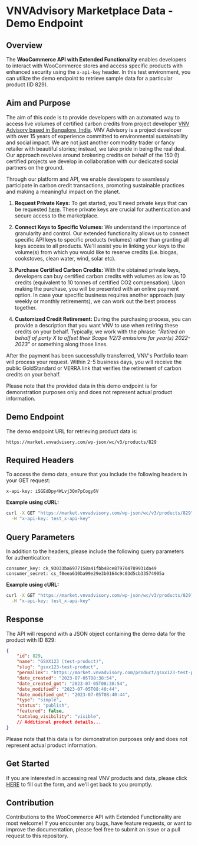 # VNVAdvisory Marketplace Data - Demo Endpoint

## Overview

The **WooCommerce API with Extended Functionality** enables developers to interact with WooCommerce stores and access specific products with enhanced security using the `x-api-key` header. In this test environment, you can utilize the demo endpoint to retrieve sample data for a particular product (ID 829).

## Aim and Purpose
The aim of this code is to provide developers with an automated way to access live volumes of certified carbon credits from project developer [VNV Advisory based in Bangalore, India](https://www.vnvadvisory.com). VNV Advisory is a project developer with over 15 years of experience committed to environmental sustainability and social impact. We are not just another commodity trader or fancy retailer with beautiful stories; instead, we take pride in being the real deal. Our approach revolves around brokering credits on behalf of the 150 (!) certified projects we develop in collaboration with our dedicated social partners on the ground.

Through our platform and API, we enable developers to seamlessly participate in carbon credit transactions, promoting sustainable practices and making a meaningful impact on the planet.

1. **Request Private Keys:**
   To get started, you'll need private keys that can be requested [here](https://market.vnvadvisory.com/request-info/). These private keys are crucial for authentication and secure access to the marketplace.

2. **Connect Keys to Specific Volumes:**
   We understand the importance of granularity and control. Our extended functionality allows us to connect specific API keys to specific products (volumes) rather than granting all keys access to all products. We'll assist you in linking your keys to the volume(s) from which you would like to reserve credits (i.e. biogas, cookstoves, clean water, wind, solar etc).

3. **Purchase Certified Carbon Credits:**
   With the obtained private keys, developers can buy certified carbon credits with volumes as low as 10 credits (equivalent to 10 tonnes of certified CO2 compensation). Upon making the purchase, you will be presented with an online payment option. In case your specific business requires another approach (say weekly or monthly retirements), we can work out the best process together.

4. **Customized Credit Retirement:**
   During the purchasing process, you can provide a description that you want VNV to use when retiring these credits on your behalf. Typically, we work with the phrase: *"Retired on behalf of party X to offset their Scope 1/2/3 emissions for year(s) 2022-2023"* or something along those lines.

After the payment has been successfully transferred, VNV's Portfolio team will process your request. Within 2-5 business days, you will receive the public GoldStandard or VERRA link that verifies the retirement of carbon credits on your behalf.

Please note that the provided data in this demo endpoint is for demonstration purposes only and does not represent actual product information.

## Demo Endpoint

The demo endpoint URL for retrieving product data is:

```
https://market.vnvadvisory.com/wp-json/wc/v3/products/829
```

## Required Headers

To access the demo data, ensure that you include the following headers in your GET request:

```
x-api-key: iSGEdDpy4WLvj3Qm7pCogy6V
```

**Example using cURL:**

```bash
curl -X GET "https://market.vnvadvisory.com/wp-json/wc/v3/products/829" \
  -H "x-api-key: test_x-api-key"
```

## Query Parameters

In addition to the headers, please include the following query parameters for authentication:

```
consumer_key: ck_93033ba6977158a41fbb48ce879704789931da49
consumer_secret: cs_f0eea610ba99e29e3b0164c9c03d5cb33574905a
```

**Example using cURL:**

```bash
curl -X GET "https://market.vnvadvisory.com/wp-json/wc/v3/products/829?consumer_key=test_consumer_key&consumer_secret=test_consumer_secret" \
  -H "x-api-key: test_x-api-key"
```

## Response

The API will respond with a JSON object containing the demo data for the product with ID 829:

```json
{
    "id": 829,
    "name": "GSXX123 (test-product)",
    "slug": "gsxx123-test-product",
    "permalink": "https://market.vnvadvisory.com/product/gsxx123-test-product/",
    "date_created": "2023-07-05T08:38:54",
    "date_created_gmt": "2023-07-05T08:38:54",
    "date_modified": "2023-07-05T08:40:44",
    "date_modified_gmt": "2023-07-05T08:40:44",
    "type": "simple",
    "status": "publish",
    "featured": false,
    "catalog_visibility": "visible",
    // Additional product details...
}
```

Please note that this data is for demonstration purposes only and does not represent actual product information.

## Get Started

If you are interested in accessing real VNV products and data, please click [HERE](https://market.vnvadvisory.com/request-info/) to fill out the form, and we'll get back to you promptly.

## Contribution

Contributions to the WooCommerce API with Extended Functionality are most welcome! If you encounter any bugs, have feature requests, or want to improve the documentation, please feel free to submit an issue or a pull request to this repository.
